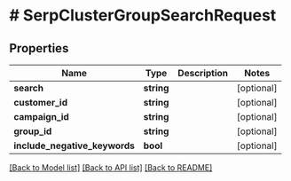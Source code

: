 # # SerpClusterGroupSearchRequest

## Properties

Name | Type | Description | Notes
------------ | ------------- | ------------- | -------------
**search** | **string** |  | [optional]
**customer_id** | **string** |  | [optional]
**campaign_id** | **string** |  | [optional]
**group_id** | **string** |  | [optional]
**include_negative_keywords** | **bool** |  | [optional]

[[Back to Model list]](../../README.md#models) [[Back to API list]](../../README.md#endpoints) [[Back to README]](../../README.md)
